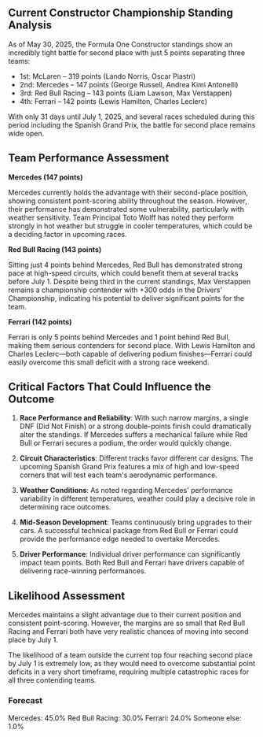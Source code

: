 ## Current Constructor Championship Standing Analysis

As of May 30, 2025, the Formula One Constructor standings show an incredibly tight battle for second place with just 5 points separating three teams:

- 1st: McLaren – 319 points (Lando Norris, Oscar Piastri)
- 2nd: Mercedes – 147 points (George Russell, Andrea Kimi Antonelli)
- 3rd: Red Bull Racing – 143 points (Liam Lawson, Max Verstappen)
- 4th: Ferrari – 142 points (Lewis Hamilton, Charles Leclerc)

With only 31 days until July 1, 2025, and several races scheduled during this period including the Spanish Grand Prix, the battle for second place remains wide open.

## Team Performance Assessment

**Mercedes (147 points)**

Mercedes currently holds the advantage with their second-place position, showing consistent point-scoring ability throughout the season. However, their performance has demonstrated some vulnerability, particularly with weather sensitivity. Team Principal Toto Wolff has noted they perform strongly in hot weather but struggle in cooler temperatures, which could be a deciding factor in upcoming races.

**Red Bull Racing (143 points)**

Sitting just 4 points behind Mercedes, Red Bull has demonstrated strong pace at high-speed circuits, which could benefit them at several tracks before July 1. Despite being third in the current standings, Max Verstappen remains a championship contender with +300 odds in the Drivers' Championship, indicating his potential to deliver significant points for the team.

**Ferrari (142 points)**

Ferrari is only 5 points behind Mercedes and 1 point behind Red Bull, making them serious contenders for second place. With Lewis Hamilton and Charles Leclerc—both capable of delivering podium finishes—Ferrari could easily overcome this small deficit with a strong race weekend.

## Critical Factors That Could Influence the Outcome

1. **Race Performance and Reliability**: With such narrow margins, a single DNF (Did Not Finish) or a strong double-points finish could dramatically alter the standings. If Mercedes suffers a mechanical failure while Red Bull or Ferrari secures a podium, the order would quickly change.

2. **Circuit Characteristics**: Different tracks favor different car designs. The upcoming Spanish Grand Prix features a mix of high and low-speed corners that will test each team's aerodynamic performance.

3. **Weather Conditions**: As noted regarding Mercedes' performance variability in different temperatures, weather could play a decisive role in determining race outcomes.

4. **Mid-Season Development**: Teams continuously bring upgrades to their cars. A successful technical package from Red Bull or Ferrari could provide the performance edge needed to overtake Mercedes.

5. **Driver Performance**: Individual driver performance can significantly impact team points. Both Red Bull and Ferrari have drivers capable of delivering race-winning performances.

## Likelihood Assessment

Mercedes maintains a slight advantage due to their current position and consistent point-scoring. However, the margins are so small that Red Bull Racing and Ferrari both have very realistic chances of moving into second place by July 1.

The likelihood of a team outside the current top four reaching second place by July 1 is extremely low, as they would need to overcome substantial point deficits in a very short timeframe, requiring multiple catastrophic races for all three contending teams.

### Forecast

Mercedes: 45.0%
Red Bull Racing: 30.0%
Ferrari: 24.0%
Someone else: 1.0%